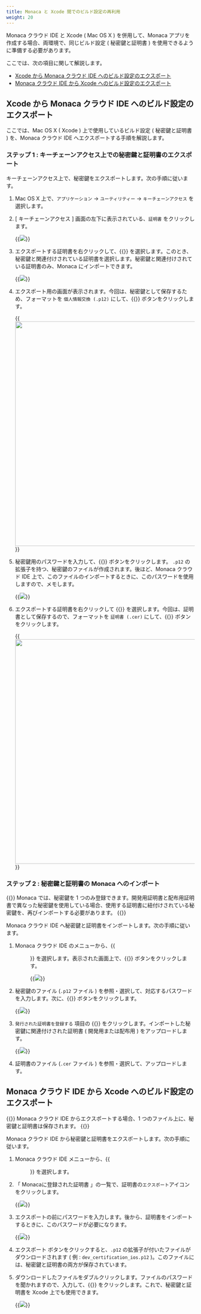 ```yaml
---
title: Monaca と Xcode 間でのビルド設定の再利用
weight: 20
---
```


Monaca クラウド IDE と Xcode ( Mac OS X ) を併用して、Monaca
アプリを作成する場合、両環境で、同じビルド設定 ( 秘密鍵と証明書 )
を使用できるように準備する必要があります。

ここでは、次の項目に関して解説します。

-   [Xcode から Monaca クラウド IDE へのビルド設定のエクスポート](#xcode-から-monaca-クラウド-ide-へのビルド設定のエクスポート)
-   [Monaca クラウド IDE から Xcode へのビルド設定のエクスポート](#monaca-クラウド-ide-から-xcode-へのビルド設定のエクスポート)

Xcode から Monaca クラウド IDE へのビルド設定のエクスポート
-----------------------------------------------------------

ここでは、Mac OS X ( Xcode ) 上で使用しているビルド設定 ( 秘密鍵と証明書
) を、Monaca クラウド IDE へエクスポートする手順を解説します。

### ステップ 1 : キーチェーンアクセス上での秘密鍵と証明書のエクスポート

キーチェーンアクセス上で、秘密鍵をエクスポートします。次の手順に従います。

1.  Mac OS X 上で、`アプリケーション` &rarr; `ユーティリティー` &rarr; `キーチェーンアクセス`
    を選択します。
2.  \[ キーチェーンアクセス \] 画面の左下に表示されている、`証明書`
    をクリックします。

    {{<img src="/images/monaca_ide/manual/build/import_export/1.png">}}

3.  エクスポートする証明書を右クリックして、{{<guilabel name="「 証明書名 」 を書き出す">}}
    を選択します。このとき、秘密鍵と関連付けされている証明書を選択します。秘密鍵と関連付けされている証明書のみ、Monaca
    にインポートできます。

    {{<img src="/images/monaca_ide/manual/build/import_export/2.png">}}

4.  エクスポート用の画面が表示されます。今回は、秘密鍵として保存するため、フォーマットを
    `個人情報交換 (.p12)` にして、{{<guilabel name="保存">}} ボタンをクリックします。

    {{<img src="/images/monaca_ide/manual/build/import_export/3.png" width="600">}}

5.  秘密鍵用のパスワードを入力して、{{<guilabel name="OK">}} ボタンをクリックします。 `.p12`
    の拡張子を持つ、秘密鍵のファイルが作成されます。後ほど、Monaca
    クラウド IDE
    上で、このファイルのインポートするときに、このパスワードを使用しますので、メモします。

    {{<img src="/images/monaca_ide/manual/build/import_export/4.png">}}

6.  エクスポートする証明書を右クリックして {{<guilabel name="「 証明書名 」 を書き出す">}}
    を選択します。今回は、証明書として保存するので、フォーマットを
    `証明書 (.cer)` にして、{{<guilabel name="保存">}} ボタンをクリックします。

    {{<img src="/images/monaca_ide/manual/build/import_export/5.png" width="600">}}

### ステップ 2 : 秘密鍵と証明書の Monaca へのインポート

{{<note>}}
Monaca では、秘密鍵を 1
つのみ登録できます。開発用証明書と配布用証明書で異なった秘密鍵を使用している場合、使用する証明書に紐付けされている秘密鍵を、再びインポートする必要があります。
{{</note>}}

Monaca クラウド IDE
へ秘密鍵と証明書をインポートします。次の手順に従います。

1.  Monaca クラウド IDE のメニューから、{{<menu menu1="設定" menu2="iOS ビルド設定">}}
    を選択します。表示された画面上で、{{<guilabel name="インポート">}}
    ボタンをクリックします。

    {{<img src="/images/monaca_ide/manual/build/import_export/6.png">}}

2.  秘密鍵のファイル (`.p12` ファイル )
    を参照・選択して、対応するパスワードを入力します。次に、{{<guilabel name="インポート">}}
    ボタンをクリックします。

    {{<img src="/images/monaca_ide/manual/build/import_export/7.png">}}

3.  `発行された証明書を登録する` 項目の {{<guilabel name="証明書のアップロード">}}
    をクリックします。インポートした秘密鍵に関連付けされた証明書 (
    開発用または配布用 ) をアップロードします。

    {{<img src="/images/monaca_ide/manual/build/import_export/8.png">}}

4.  証明書のファイル (`.cer` ファイル )
    を参照・選択して、アップロードします。

Monaca クラウド IDE から Xcode へのビルド設定のエクスポート
-----------------------------------------------------------

{{<note>}}
Monaca クラウド IDE からエクスポートする場合、1
つのファイル上に、秘密鍵と証明書は保存されます。
{{</note>}}

Monaca クラウド IDE
から秘密鍵と証明書をエクスポートします。次の手順に従います。

1.  Monaca クラウド IDE メニューから、{{<menu menu1="設定" menu2="iOS ビルド設定">}}
    を選択します。
2.  「 Monacaに登録された証明書 」の一覧で、証明書の`エクスポート`アイコンをクリックします。

    {{<img src="/images/monaca_ide/manual/build/import_export/9.png">}}

3.  エクスポートの前にパスワードを入力します。後から、証明書をインポートするときに、このパスワードが必要になります。

    {{<img src="/images/monaca_ide/manual/build/import_export/10.png">}}

4.  エクスポート ボタンをクリックすると、`.p12`
    の拡張子が付いたファイルがダウンロードされます ( 例 :
    `dev_certification_ios.p12`
    )。このファイルには、秘密鍵と証明書の両方が保存されています。
5.  ダウンロードしたファイルをダブルクリックします。ファイルのパスワードを聞かれますので、入力して、{{<guilabel name="OK">}}
    をクリックします。これで、秘密鍵と証明書を Xcode
    上でも使用できます。

    {{<img src="/images/monaca_ide/manual/build/import_export/11.png">}}

